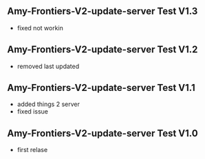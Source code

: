 ## Amy-Frontiers-V2-update-server Test V1.3
- fixed not workin

## Amy-Frontiers-V2-update-server Test V1.2
- removed last updated

## Amy-Frontiers-V2-update-server Test V1.1
- added things 2 server
- fixed issue

## Amy-Frontiers-V2-update-server Test V1.0
- first relase
